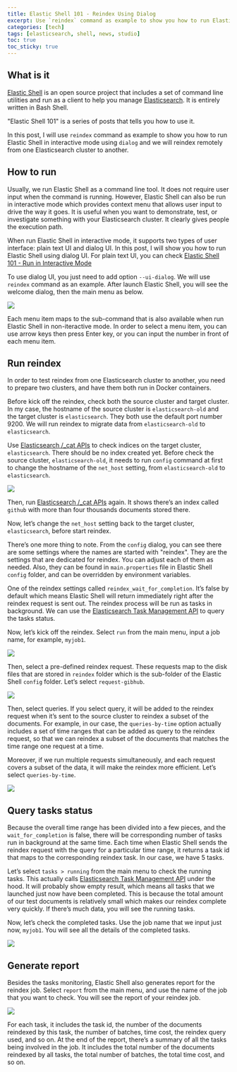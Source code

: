 ```yaml
---
title: Elastic Shell 101 - Reindex Using Dialog
excerpt: Use `reindex` command as example to show you how to run Elastic Shell in interactive mode using `dialog`.
categories: [tech]
tags: [elasticsearch, shell, news, studio]
toc: true
toc_sticky: true
---
```


## What is it

[Elastic Shell](https://github.com/morningspace/elastic-shell) is an open source project that includes a set of command line utilities and run as a client to help you manage [Elasticsearch](https://www.elastic.co/products/elasticsearch). It is entirely written in Bash Shell.

"Elastic Shell 101" is a series of posts that tells you how to use it.

In this post, I will use `reindex` command as example to show you how to run Elastic Shell in interactive mode using `dialog` and we will reindex remotely from one Elasticsearch cluster to another.

## How to run

Usually, we run Elastic Shell as a command line tool. It does not require user input when the command is running. However, Elastic Shell can also be run in interactive mode which provides context menu that allows user input to drive the way it goes. It is useful when you want to demonstrate, test, or investigate something with your Elasticsearch cluster. It clearly gives people the execution path.

When run Elastic Shell in interactive mode, it supports two types of user interface: plain text UI and dialog UI. In this post, I will show you how to run Elastic Shell using dialog UI. For plain text UI, you can check [Elastic Shell 101 - Run in Interactive Mode](/tech/elash101-3/)

To use dialog UI, you just need to add option `--ui-dialog`. We will use `reindex` command as an example. After launch Elastic Shell, you will see the welcome dialog, then the main menu as below.

![](/assets/images/studio/elash-dialog-main.png)

Each menu item maps to the sub-command that is also available when run Elastic Shell in non-iteractive mode. In order to select a menu item, you can use arrow keys then press Enter key, or you can input the number in front of each menu item.

## Run reindex

In order to test reindex from one Elasticsearch cluster to another, you need to prepare two clusters, and have them both run in Docker containers.

Before kick off the reindex, check both the source cluster and target cluster. In my case, the hostname of the source cluster is `elasticsearch-old` and the target cluster is `elasticsearch`. They both use the default port number 9200. We will run reindex to migrate data from `elasticsearch-old` to `elasticsearch`.

Use [Elasticsearch /_cat APIs](https://www.elastic.co/guide/en/elasticsearch/reference/current/cat.html) to check indices on the target cluster, `elasticsearch`. There should be no index created yet. Before check the source cluster, `elasticsearch-old`, it needs to run `config` command at first to change the hostname of the `net_host` setting, from `elasticsearch-old` to `elasticsearch`.

![](/assets/images/studio/elash-dialog-config.png)

Then, run [Elasticsearch /_cat APIs](https://www.elastic.co/guide/en/elasticsearch/reference/current/cat.html) again. It shows there’s an index called `github` with more than four thousands documents stored there.

Now, let’s change the `net_host` setting back to the target cluster, `elasticsearch`, before start reindex.

There’s one more thing to note. From the `config` dialog, you can see there are some settings where the names are started with "reindex". They are the settings that are dedicated for reindex. You can adjust each of them as needed. Also, they can be found in `main.properties` file in Elastic Shell `config` folder, and can be overridden by environment variables.

One of the reindex settings called `reindex_wait_for_completion`. It’s false by default which means Elastic Shell will return immediately right after the reindex request is sent out. The reindex process will be run as tasks in background. We can use the [Elasticsearch Task Management API](https://www.elastic.co/guide/en/elasticsearch/reference/current/tasks.html) to query the tasks status.

Now, let’s kick off the reindex. Select `run` from the main menu, input a job name, for example, `myjob1`.

![](/assets/images/studio/elash-dialog-input-jobname.png)

Then, select a pre-defined reindex request. These requests map to the disk files that are stored in `reindex` folder which is the sub-folder of the Elastic Shell `config` folder. Let’s select `request-gibhub`.

![](/assets/images/studio/elash-dialog-select-request.png)

Then, select queries. If you select query, it will be added to the reindex request when it’s sent to the source cluster to reindex a subset of the documents. For example, in our case, the `queries-by-time` option actually includes a set of time ranges that can be added as query to the reindex request, so that we can reindex a subset of the documents that matches the time range one request at a time.

Moreover, if we run multiple requests simultaneously, and each request covers a subset of the data, it will make the reindex more efficient. Let’s select `queries-by-time`.

![](/assets/images/studio/elash-dialog-select-queries.png)

## Query tasks status

Because the overall time range has been divided into a few pieces, and the `wait_for_completion` is false, there will be corresponding number of tasks run in background at the same time. Each time when Elastic Shell sends the reindex request with the query for a particular time range, it returns a task id that maps to the corresponding reindex task. In our case, we have 5 tasks.

Let’s select `tasks > running` from the main menu to check the running tasks. This actually calls [Elasticsearch Task Management API](https://www.elastic.co/guide/en/elasticsearch/reference/current/tasks.html) under the hood. It will probably show empty result, which means all tasks that we launched just now have been completed. This is because the total amount of our test documents is relatively small which makes our reindex complete very quickly. If there’s much data, you will see the running tasks.

Now, let’s check the completed tasks. Use the job name that we input just now, `myjob1`. You will see all the details of the completed tasks.

![](/assets/images/studio/elash-dialog-tasks-completed.png)

## Generate report

Besides the tasks monitoring, Elastic Shell also generates report for the reindex job. Select `report` from the main menu, and use the name of the job that you want to check. You will see the report of your reindex job.

![](/assets/images/studio/elash-dialog-report.png)

For each task, it includes the task id, the number of the documents reindexed by this task, the number of batches, time cost, the reindex query used, and so on. At the end of the report, there’s a summary of all the tasks being involved in the job. It includes the total number of the documents reindexed by all tasks, the total number of batches, the total time cost, and so on.
